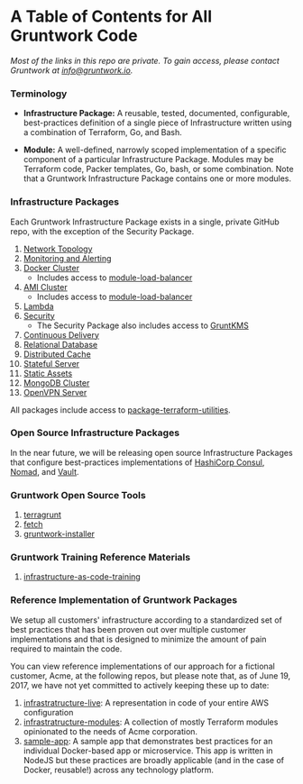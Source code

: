 # A Table of Contents for All Gruntwork Code

_Most of the links in this repo are private. To gain access, please contact Gruntwork at [info@gruntwork.io](mailto:info@gruntwork.io)._

### Terminology

- **Infrastructure Package:** A reusable, tested, documented, configurable, best-practices definition of a single 
piece of Infrastructure written using a combination of Terraform, Go, and Bash.

- **Module:** A well-defined, narrowly scoped implementation of a specific component of a particular Infrastructure 
Package. Modules may be Terraform code, Packer templates, Go, bash, or some combination. Note that a 
Gruntwork Infrastructure Package contains one or more modules.

### Infrastructure Packages

Each Gruntwork Infrastructure Package exists in a single, private GitHub repo, with the exception of the Security Package.

1. [Network Topology](https://github.com/gruntwork-io/module-vpc)
1. [Monitoring and Alerting](https://github.com/gruntwork-io/module-aws-monitoring)
1. [Docker Cluster](https://github.com/gruntwork-io/module-ecs)
   - Includes access to [module-load-balancer](https://github.com/gruntwork-io/module-load-balancer)
1. [AMI Cluster](https://github.com/gruntwork-io/module-asg)
   - Includes access to [module-load-balancer](https://github.com/gruntwork-io/module-load-balancer)
1. [Lambda](https://github.com/gruntwork-io/package-lambda)
1. [Security](https://github.com/gruntwork-io/module-security)
   - The Security Package also includes access to [GruntKMS](https://github.com/gruntwork-io/gruntkms)
1. [Continuous Delivery](https://github.com/gruntwork-io/module-ci)
1. [Relational Database](https://github.com/gruntwork-io/module-data-storage)
1. [Distributed Cache](https://github.com/gruntwork-io/module-cache)
1. [Stateful Server](https://github.com/gruntwork-io/module-server)
1. [Static Assets](https://github.com/gruntwork-io/package-static-assets)
1. [MongoDB Cluster](https://github.com/gruntwork-io/package-mongodb)
1. [OpenVPN Server](https://github.com/gruntwork-io/package-openvpn)

All packages include access to [package-terraform-utilities](https://github.com/gruntwork-io/package-terraform-utilities).

### Open Source Infrastructure Packages

In the near future, we will be releasing open source Infrastructure Packages that configure best-practices implementations
of [HashiCorp Consul](https://www.consul.io/), [Nomad](https://www.nomadproject.io/), and [Vault](https://www.vaultproject.io/).

### Gruntwork Open Source Tools

1. [terragrunt](https://github.com/gruntwork-io/terragrunt)
1. [fetch](https://github.com/gruntwork-io/fetch)
1. [gruntwork-installer](https://github.com/gruntwork-io/gruntwork-installer)

### Gruntwork Training Reference Materials

1. [infrastructure-as-code-training](https://github.com/gruntwork-io/infrastructure-as-code-training)

### Reference Implementation of Gruntwork Packages

We setup all customers' infrastructure according to a standardized set of best practices that has been proven out over
multiple customer implementations and that is designed to minimize the amount of pain required to maintain the code.

You can view reference implementations of our approach for a fictional customer, Acme, at the following repos, but please
note that, as of June 19, 2017, we have not yet committed to actively keeping these up to date:

1. [infrastratructure-live](https://github.com/gruntwork-io/infrastructure-live-acme): A representation in code of your 
   entire AWS configuration
1. [infrastratructure-modules](https://github.com/gruntwork-io/infrastructure-modules-acme): A collection of mostly 
   Terraform modules opinionated to the needs of Acme corporation.
1. [sample-app](https://github.com/gruntwork-io/sample-app-acme): A sample app that demonstrates best practices for an
   individual Docker-based app or microservice. This app is written in NodeJS but these practices are broadly applicable
   (and in the case of Docker, reusable!) across any technology platform.